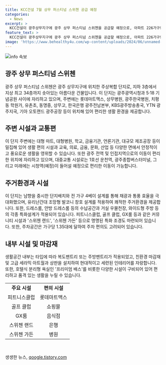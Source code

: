 ```yaml
---
title: KCC건설 7월 상무 퍼스티넘 스위첸 공급 예정
categories:
  - News
excerpt: >
  KCC건설이 광주상무지구에 광주 상무 퍼스티넘 스위첸을 공급할 예정으로, 아파트 226가구와 상업시설로 이뤄진다. 이 지역은 광주 전역으로의 이동이 편리하며, 주변에 대형병원, 학원가, 쇼핑몰 등이 밀집해 있다. 또한 고급 외관 디자인과 다양한 시설들을 갖추고 있어 특별한 주거환경을 제공할 것으로 기대된다.
feature_text: >
  KCC건설이 광주상무지구에 광주 상무 퍼스티넘 스위첸을 공급할 예정으로, 아파트 226가구와 상업시설로 이뤄진다. 이 지역은 광주 전역으로의 이동이 편리하며, 주변에 대형병원, 학원가, 쇼핑몰 등이 밀집해 있다. 또한 고급 외관 디자인과 다양한 시설들을 갖추고 있어 특별한 주거환경을 제공할 것으로 기대된다.
image: 'https://www.behealthy4u.com/wp-content/uploads/2024/06/unnamed-file.png'
---
```


<p><img src="https://www.behealthy4u.com/wp-content/uploads/2024/06/unnamed-file.png" alt="info 속보" /></p>

<h2 data-ke-size="size26">광주 상무 퍼스티넘 스위첸</h2>

<p data-ke-size="size16">광주 상무 퍼스티넘 스위첸은 광주 상무지구에 위치한 주상복합 단지로, 지하 3층에서 지상 최고 34층까지 솟아있는 아름다운 건물입니다. 이 단지는 광주광역시청과 5·18 기념공원 사이에 자리하고 있으며, 주변에는 롯데마트맥스, 상무병원, 광주한국병원, 치평동 학원가, 유촌초, 동명중, 상무고, 한국은행 광주전남본부, KBS광주방송총국, YTN 광주지국, 기아 오토랜드 광주공장 등이 위치해 있어 편리한 생활 환경을 제공합니다.</p>

<h2 data-ke-size="size24">주변 시설과 교통편</h2>

<p data-ke-size="size16">이 단지 주변에는 대형 마트, 대형병원, 학교, 금융기관, 언론기관, 대규모 제조공장 등이 밀집해 있어 생활 편의 시설과 교육, 의료, 금융, 문화, 산업 등 다양한 면에서 안정적이고 풍요로운 생활을 영위할 수 있습니다. 또한 광주 전역 및 인접지역으로의 이동이 편리한 위치에 자리하고 있으며, 대중교통 시설로는 1호선 운천역, 광주종합버스터미널, 그리고 미래에는 시청역(예정)이 들어설 예정으로 편리한 이동이 가능합니다.</p>

<h2 data-ke-size="size24">주거환경과 시설</h2>

<p data-ke-size="size16">이 단지는 남향을 중시한 단지배치와 전 가구 4베이 설계를 통해 채광과 통풍 효율을 극대화했으며, 유리난간대 조망형 발코니 창호 설계를 적용하여 쾌적한 주거환경을 제공합니다. 또한, 드레스룸, 안방 드레스룸 등의 수납공간과 거실 우물천장, 와이드형 주방 등의 각종 특화설계가 적용되어 있습니다. 피트니스클럽, 골프 클럽, GX룸 등과 같은 커뮤니티 시설과 '스위첸 랜드', '스위첸 가든' 등으로 명명된 특화 조경도 마련되어 있습니다. 또한, 주차공간은 가구당 1.35대에 달하여 주차 편의도 고려되어 있습니다.</p>

<h2 data-ke-size="size24">내부 시설 및 마감재</h2>

<p data-ke-size="size16">생활공간 내부는 타입에 따라 복도팬트리 또는 주방팬트리가 적용되었고, 친환경 마감재 및 고급 세라믹 아트월과 상판을 설치하여 현대적이고 세련된 인테리어를 자랑합니다. 또한, 호텔식 분리형 욕실인 '프리미엄 배스'를 비롯한 다양한 시설이 구비되어 있어 편리하고 품격 있는 생활을 누릴 수 있습니다.</p>

<table style="width: 100%;">
<tbody>
<tr>
<td style="text-align: center; height: 17px;"><b>주요 시설</b></td>
<td style="text-align: center; height: 17px;"><b>편의 시설</b></td>
</tr>
<tr>
<td style="text-align: center; height: 17px;">피트니스클럽</td>
<td style="text-align: center; height: 17px;">롯데마트맥스</td>
</tr>
<tr>
<td style="text-align: center; height: 17px;">골프 클럽</td>
<td style="text-align: center; height: 17px;">쇼핑몰</td>
</tr>
<tr>
<td style="text-align: center; height: 17px;">GX룸</td>
<td style="text-align: center; height: 17px;">음식점</td>
</tr>
<tr>
<td style="text-align: center; height: 17px;">스위첸 랜드</td>
<td style="text-align: center; height: 17px;">은행</td>
</tr>
<tr>
<td style="text-align: center; height: 17px;">스위첸 가든</td>
<td style="text-align: center; height: 17px;">병원</td>
</tr>
</tbody>
</table>

<p data-ke-size="size16">&nbsp;</p>
생생한 뉴스, <a href="https://qoogle.tistory.com" rel="dofollow">qoogle.tistory.com</a>


